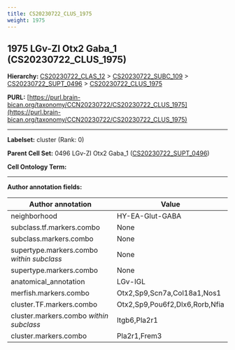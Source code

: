 ```yaml
---
title: CS20230722_CLUS_1975
weight: 1975
---
```

## 1975 LGv-ZI Otx2 Gaba_1 (CS20230722_CLUS_1975)
<b>Hierarchy: </b>
[CS20230722_CLAS_12](../CS20230722_CLAS_12) >
[CS20230722_SUBC_109](../CS20230722_SUBC_109) >
[CS20230722_SUPT_0496](../CS20230722_SUPT_0496) >
[CS20230722_CLUS_1975](../CS20230722_CLUS_1975)

**PURL:** [https://purl.brain-bican.org/taxonomy/CCN20230722/CS20230722_CLUS_1975](https://purl.brain-bican.org/taxonomy/CCN20230722/CS20230722_CLUS_1975)

---


**Labelset:** cluster (Rank: 0)

**Parent Cell Set:** 0496 LGv-ZI Otx2 Gaba_1 ([CS20230722_SUPT_0496](../CS20230722_SUPT_0496))



**Cell Ontology Term:** 

[MARKER GENES.]: #


---

[TRANSFERRED ANNOTATIONS.]: #


[AUTHOR ANNOTATION FIELDS.]: #


**Author annotation fields:**

| Author annotation | Value |
|-------------------|-------|
|neighborhood|HY-EA-Glut-GABA|
|subclass.tf.markers.combo|None|
|subclass.markers.combo|None|
|supertype.markers.combo _within subclass_|None|
|supertype.markers.combo|None|
|anatomical_annotation|LGv-IGL|
|merfish.markers.combo|Otx2,Sp9,Scn7a,Col18a1,Nos1|
|cluster.TF.markers.combo|Otx2,Sp9,Pou6f2,Dlx6,Rorb,Nfia|
|cluster.markers.combo _within subclass_|Itgb6,Pla2r1|
|cluster.markers.combo|Pla2r1,Frem3|
